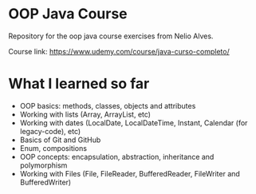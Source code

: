 # OOP Java Course

Repository for the oop java course exercises from Nelio Alves.

Course link: https://www.udemy.com/course/java-curso-completo/

# What I learned so far

* OOP basics: methods, classes, objects and attributes
* Working with lists (Array, ArrayList, etc)
* Working with dates (LocalDate, LocalDateTime, Instant, Calendar (for legacy-code), etc)
* Basics of Git and GitHub
* Enum, compositions
* OOP concepts: encapsulation, abstraction, inheritance and polymorphism
* Working with Files (File, FileReader, BufferedReader, FileWriter and BufferedWriter)
